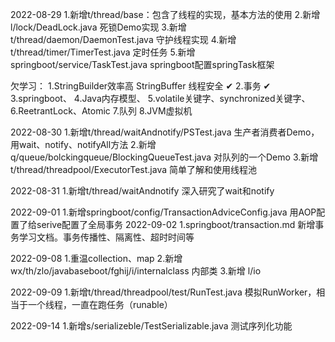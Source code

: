 2022-08-29
        1.新增t/thread/base：包含了线程的实现，基本方法的使用
        2.新增l/lock/DeadLock.java 死锁Demo实现
        3.新增t/thread/daemon/DaemonTest.java  守护线程实现 
        4.新增t/thread/timer/TimerTest.java 定时任务
        5.新增springboot/service/TaskTest.java springboot配置springTask框架


欠学习： 1.StringBuilder效率高 StringBuffer 线程安全 ✔
        2.事务 ✔
        3.springboot、
        4.Java内存模型、
        5.volatile关键字、synchronized关键字、
        6.ReetrantLock、Atomic
        7.队列
        8.JVM虚拟机

2022-08-30
        1.新增t/thread/waitAndnotify/PSTest.java 生产者消费者Demo，用wait、notify、notifyAll方法
        2.新增q/queue/bolckingqueue/BlockingQueueTest.java 对队列的一个Demo
        3.新增t/thread/threadpool/ExecutorTest.java 简单了解和使用线程池

2022-08-31
        1.新增t/thread/waitAndnotify 深入研究了wait和notify

2022-09-01
        1.新增springboot/config/TransactionAdviceConfig.java 用AOP配置了给serive配置了全局事务
2022-09-02
        1.springboot/transaction.md  新增事务学习文档。事务传播性、隔离性、超时时间等

2022-09-08
        1.重温collection、map
        2.新增 wx/th/zlo/javabaseboot/fghij/i/internalclass 内部类
        3.新增 l/io

2022-09-09
        1.新增t/thread/threadpool/test/RunTest.java  模拟RunWorker，相当于一个线程，一直在跑任务（runable）

2022-09-14
        1.新增s/serializeble/TestSerializable.java 测试序列化功能






